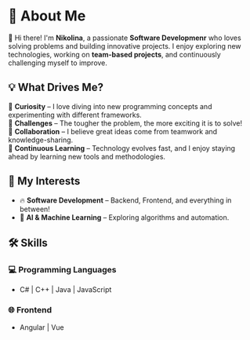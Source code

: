# 🚀 About Me  

👋 Hi there! I'm **Nikolina**, a passionate **Software Developmenr** who loves solving problems and building innovative projects. I enjoy exploring new technologies, working on **team-based projects**, and continuously challenging myself to improve.  

## 💡 What Drives Me?  
🔹 **Curiosity** – I love diving into new programming concepts and experimenting with different frameworks.  
🔹 **Challenges** – The tougher the problem, the more exciting it is to solve!  
🔹 **Collaboration** – I believe great ideas come from teamwork and knowledge-sharing.  
🔹 **Continuous Learning** – Technology evolves fast, and I enjoy staying ahead by learning new tools and methodologies.  

## 🎯 My Interests  
- 🔥 **Software Development** – Backend, Frontend, and everything in between!  
- 🤖 **AI & Machine Learning** – Exploring algorithms and automation.  

## 🛠 Skills  
### 💻 Programming Languages  
- C# | C++ | Java | JavaScript  

### 🌐 Frontend  
- Angular | Vue 


